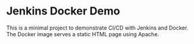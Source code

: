 # Jenkins Docker Demo

This is a minimal project to demonstrate CI/CD with Jenkins and Docker. The Docker image serves a static HTML page using Apache.